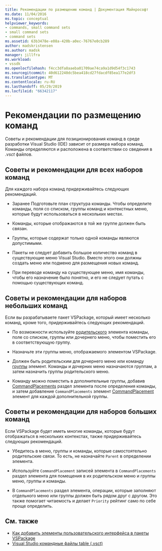 ```yaml
---
title: Рекомендации по размещению команд | Документация Майкрософт
ms.date: 11/04/2016
ms.topic: conceptual
helpviewer_keywords:
- commands, small command sets
- small command sets
- command sets
ms.assetid: 63b3478e-e08a-420b-a0ec-76767e0cb289
author: madskristensen
ms.author: madsk
manager: jillfra
ms.workload:
- vssdk
ms.openlocfilehash: f4cc3dfa8aaeba01709ae74ca9a1d9d54f3c1743
ms.sourcegitcommit: 40d612240dc5bea418cd27fdacdf85ea177e2df3
ms.translationtype: MT
ms.contentlocale: ru-RU
ms.lasthandoff: 05/29/2019
ms.locfileid: "66342117"
---
```

# <a name="command-placement-guidelines"></a>Рекомендации по размещению команд
Советы и рекомендации для позиционирования команд в среде разработки Visual Studio (IDE) зависит от размера набора команд. Команды определяются и расположена в соответствии со сведения в *.vsct* файлов.

## <a name="best-practices-for-all-command-sets"></a>Советы и рекомендации для всех наборов команд
 Для каждого набора команд придерживайтесь следующих рекомендаций.

- Заранее Подготовьте план структура команды. Чтобы определите команды, поля со списком, группы команд и контекстных меню, которые будут использоваться в нескольких местах.

- Команды, которые отображаются в той же группе должен быть связан.

- Группы, которые содержат только одной команды являются допустимыми.

- Пакеты не следует добавить большое количество команд в существующие меню Visual Studio. Вместо этого они должны создать меню или подменю для размещения новых команд.

- При переводе команду на существующее меню, имя команды, чтобы его назначение было понятно, и его не следует путать с помощью существующих команд.

## <a name="best-practices-for-small-command-sets"></a>Советы и рекомендации для наборов небольших команд
 Если вы разрабатываете пакет VSPackage, который имеет несколько команд, кроме того, придерживайтесь следующих рекомендаций.

- По возможности используйте [родительского](../../extensibility/parent-element.md) элемента команды, поле со списком, группы или дочернего меню, чтобы поместить его в соответствующую группу.

- Назначьте эти группы меню, отображаемого элементом VSPackage.

- Должен быть родительским для дочернего меню или команду [группы](../../extensibility/group-element.md) элемент. Команды и дочерних меню назначаются группам, а затем назначить группы родительского меню.

- Команду можно поместить в дополнительные группы, добавив [CommandPlacements](../../extensibility/commandplacements-element.md) раздел элемента после определения команды, и затем добавление `CommandPlacements` элемент [CommandPlacement](../../extensibility/commandplacement-element.md) элемент для каждой дополнительной группы.

## <a name="best-practices-for-large-command-sets"></a>Советы и рекомендации для наборов больших команд
 Если VSPackage будет иметь многие команды, которые будут отображаться в нескольких контекстах, также придерживайтесь следующих рекомендаций.

- Убедитесь в меню, группы и команды, которые самостоятельно родительские связи. То есть, не назначайте `Parent` в определении элемента.

- Используйте `CommandPlacement` записей элемента в `CommandPlacements` раздел элемента для помещения в их родительском меню и группы меню, группы и команды.

- В `CommandPlacements` раздел элемента, операции, которые заполняют отдельного меню или группы должен быть рядом друг с другом. Это также помогает читаемость и делает `Priority` рейтинг само по себе проще определить.

## <a name="see-also"></a>См. также
- [Как добавить элементы пользовательского интерфейса в пакеты VSPackage](../../extensibility/internals/how-vspackages-add-user-interface-elements.md)
- [Visual Studio командные файлы table (.vsct)](../../extensibility/internals/visual-studio-command-table-dot-vsct-files.md)